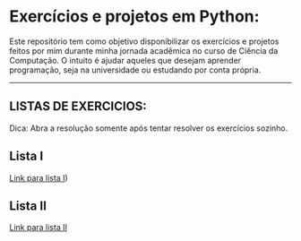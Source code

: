 # Exercícios e projetos em Python:

Este repositório tem como objetivo disponibilizar os exercícios e projetos feitos por mim durante minha jornada acadêmica no curso de Ciência da Computação. O intuito é ajudar aqueles que desejam aprender programação, seja na universidade ou estudando por conta própria.


---
## LISTAS DE EXERCICIOS:
Dica: Abra a resolução somente após tentar resolver os exercícios sozinho.


## Lista I

[Link para lista I](https://github.com/leonardo-istamilo/Exercicios-Python/blob/branch/Exercicios/Python_Periodo1/Lista%20I/01%20-%20Lista%20I.md))

## Lista II

[Link para lista II](https://github.com/leonardo-istamilo/Exercicios-Python/blob/branch/Exercicios/Python_Periodo1/Lista%20II/01%20-%20Lista%20II.md)
